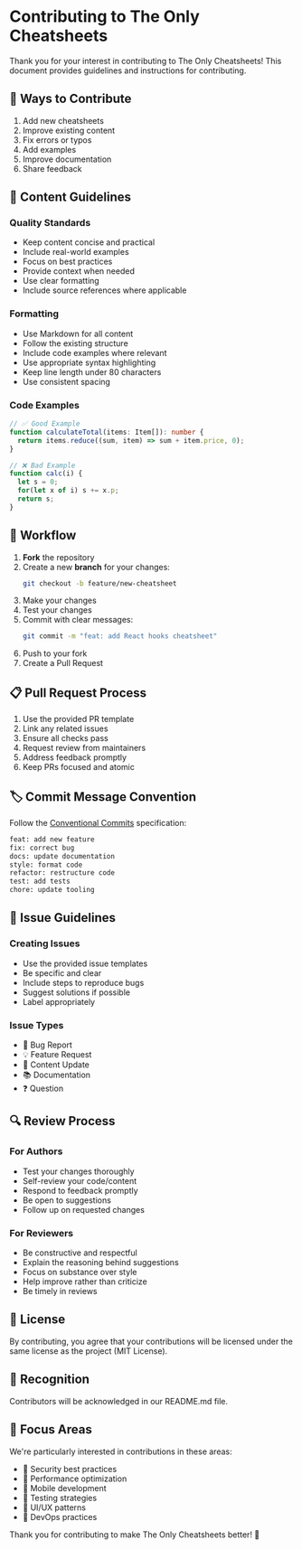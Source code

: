 # Contributing to The Only Cheatsheets

Thank you for your interest in contributing to The Only Cheatsheets! This document provides guidelines and instructions for contributing.

## 🌟 Ways to Contribute

1. Add new cheatsheets
2. Improve existing content
3. Fix errors or typos
4. Add examples
5. Improve documentation
6. Share feedback

## 📝 Content Guidelines

### Quality Standards

- Keep content concise and practical
- Include real-world examples
- Focus on best practices
- Provide context when needed
- Use clear formatting
- Include source references where applicable

### Formatting

- Use Markdown for all content
- Follow the existing structure
- Include code examples where relevant
- Use appropriate syntax highlighting
- Keep line length under 80 characters
- Use consistent spacing

### Code Examples

```typescript
// ✅ Good Example
function calculateTotal(items: Item[]): number {
  return items.reduce((sum, item) => sum + item.price, 0);
}

// ❌ Bad Example
function calc(i) {
  let s = 0;
  for(let x of i) s += x.p;
  return s;
}
```

## 🔄 Workflow

1. **Fork** the repository
2. Create a new **branch** for your changes:
   ```bash
   git checkout -b feature/new-cheatsheet
   ```
3. Make your changes
4. Test your changes
5. Commit with clear messages:
   ```bash
   git commit -m "feat: add React hooks cheatsheet"
   ```
6. Push to your fork
7. Create a Pull Request

## 📋 Pull Request Process

1. Use the provided PR template
2. Link any related issues
3. Ensure all checks pass
4. Request review from maintainers
5. Address feedback promptly
6. Keep PRs focused and atomic

## 🏷️ Commit Message Convention

Follow the [Conventional Commits](https://www.conventionalcommits.org/) specification:

```bash
feat: add new feature
fix: correct bug
docs: update documentation
style: format code
refactor: restructure code
test: add tests
chore: update tooling
```

## 📌 Issue Guidelines

### Creating Issues

- Use the provided issue templates
- Be specific and clear
- Include steps to reproduce bugs
- Suggest solutions if possible
- Label appropriately

### Issue Types

- 🐛 Bug Report
- 💡 Feature Request
- 📝 Content Update
- 📚 Documentation
- ❓ Question

## 🔍 Review Process

### For Authors

- Test your changes thoroughly
- Self-review your code/content
- Respond to feedback promptly
- Be open to suggestions
- Follow up on requested changes

### For Reviewers

- Be constructive and respectful
- Explain the reasoning behind suggestions
- Focus on substance over style
- Help improve rather than criticize
- Be timely in reviews

## 📜 License

By contributing, you agree that your contributions will be licensed under the same license as the project (MIT License).

## 🙏 Recognition

Contributors will be acknowledged in our README.md file.

## 🎯 Focus Areas

We're particularly interested in contributions in these areas:

- 🔐 Security best practices
- 🚀 Performance optimization
- 📱 Mobile development
- 🧪 Testing strategies
- 🎨 UI/UX patterns
- 🔄 DevOps practices

Thank you for contributing to make The Only Cheatsheets better! 🌟
